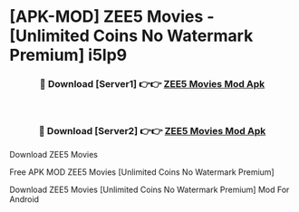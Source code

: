 # [APK-MOD] ZEE5  Movies - [Unlimited Coins No Watermark Premium] i5lp9



<div align="center">
<h3>🔴 Download [Server1] 👉👉 <a href="https://momento.my/?title=ZEE5__Movies">ZEE5  Movies Mod Apk</a></h3><br>

<h3>🔴 Download [Server2] 👉👉 <a href="https://momento.my/?title=ZEE5__Movies">ZEE5  Movies Mod Apk</a></h3>
</div>



Download ZEE5  Movies 

Free APK MOD ZEE5  Movies [Unlimited Coins No Watermark Premium]

Download ZEE5  Movies [Unlimited Coins No Watermark Premium] Mod For Android
